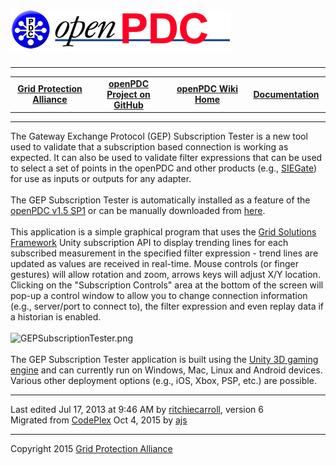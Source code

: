 <html lang="en" xmlns="http://www.w3.org/1999/xhtml">
<head>
<meta charset="utf-8" />
</head>
<body>
<!--HtmlToGmd.Body-->
<h1><a href="https://github.com/GridProtectionAlliance/openPDC/tree/master/Source/Documentation/wiki/openPDC_Home.md"><img src="https://github.com/GridProtectionAlliance/openPDC/blob/master/Source/Documentation/wiki/openPDC_Logo.png" alt="The Open Source Phasor Data Concentrator" /></a></h1>
<hr />
<div id="NavigationMenu">
<table style="width: 100%; border-collapse: collapse; border: 0px solid gray;">
<tr>
<td style="width: 25%; text-align:center;"><b><a href="http://www.gridprotectionalliance.org">Grid Protection Alliance</a></b></td>
<td style="width: 25%; text-align:center;"><b><a href="https://github.com/GridProtectionAlliance/openPDC">openPDC Project on GitHub</a></b></td>
<td style="width: 25%; text-align:center;"><b><a href="https://github.com/GridProtectionAlliance/openPDC/tree/master/Source/Documentation/wiki/openPDC_Home.md">openPDC Wiki Home</a></b></td>
<td style="width: 25%; text-align:center;"><b><a href="https://github.com/GridProtectionAlliance/openPDC/tree/master/Source/Documentation/wiki/openPDC_Documentation_Home.md">Documentation</a></b></td>
</tr>
</table>
</div>
<hr />
<!--/HtmlToGmd.Body-->
<div class="WikiContent">
<div class="wikidoc">The Gateway Exchange Protocol (GEP) Subscription Tester is a new tool used to validate that a subscription based connection is working as expected. It can also be used to validate filter expressions that can be used to select a set of
 points in the openPDC and other products (e.g., <a href="https://siegate.codeplex.com/">
SIEGate</a>) for use as inputs or outputs for any adapter.<br>
<br>
The GEP Subscription Tester is automatically installed as a feature of the <a href="https://github.com/GridProtectionAlliance/openPDC/tree/master/Source/Documentation/wiki/openPDC_v1.5_SP1_Release_98475.md">
openPDC v1.5 SP1</a> or can be manually downloaded from <a href="http://www.gridprotectionalliance.org/NightlyBuilds/openPDC/GEP%20Subscription%20Tester.zip">
here</a>.<br>
<br>
This application is a simple graphical program that uses the <a href="http://gsf.codeplex.com/">
Grid Solutions Framework</a> Unity subscription API to display trending lines for each subscribed measurement in the specified filter expression - trend lines are updated as values are received in real-time. Mouse controls (or finger gestures) will allow rotation
 and zoom, arrows keys will adjust X/Y location. Clicking on the &quot;Subscription Controls&quot; area at the bottom of the screen will pop-up a control window to allow you to change connection information (e.g., server/port to connect to), the filter expression
 and even replay data if a historian is enabled.<br>
<br>
<img src="https://github.com/GridProtectionAlliance/openPDC/blob/master/Source/Documentation/wiki/GEP_Subscription_Tester.files/GEPSubscriptionTester.png" alt="GEPSubscriptionTester.png" title="GEPSubscriptionTester.png"><br>
<br>
The GEP Subscription Tester application is built using the <a href="http://unity3d.com/">
Unity 3D gaming engine</a> and can currently run on Windows, Mac, Linux and Android devices. Various other deployment options (e.g., iOS, Xbox, PSP, etc.) are possible.<br>
</div>
</div>
<div id="footer">
<hr />
Last edited <span class="smartDate" title="7/17/2013 9:46:26 AM" LocalTimeTicks="1374079586">Jul 17, 2013 at 9:46 AM</span> by <a id="wikiEditByLink" href="https://github.com/GridProtectionAlliance/openPDC/tree/master/Source/Documentation/wiki/Contributors/ritchiecarroll.md">ritchiecarroll</a>, version 6<br />
Migrated from <a href="http://openpdc.codeplex.com/wikipage?title=GEP%20Subscription%20Tester">CodePlex</a> Oct 4, 2015 by <a href="https://github.com/GridProtectionAlliance/openPDC/tree/master/Source/Documentation/wiki/Contributors/ajstadlin.md">ajs</a>
</div>
<!--HtmlToGmd.Foot-->
<div id="copyright">
<hr />
Copyright 2015 <a href="http://www.gridprotectionalliance.org">Grid Protection Alliance</a>
</div>
<!--/HtmlToGmd.Foot-->
</body>
</html>
